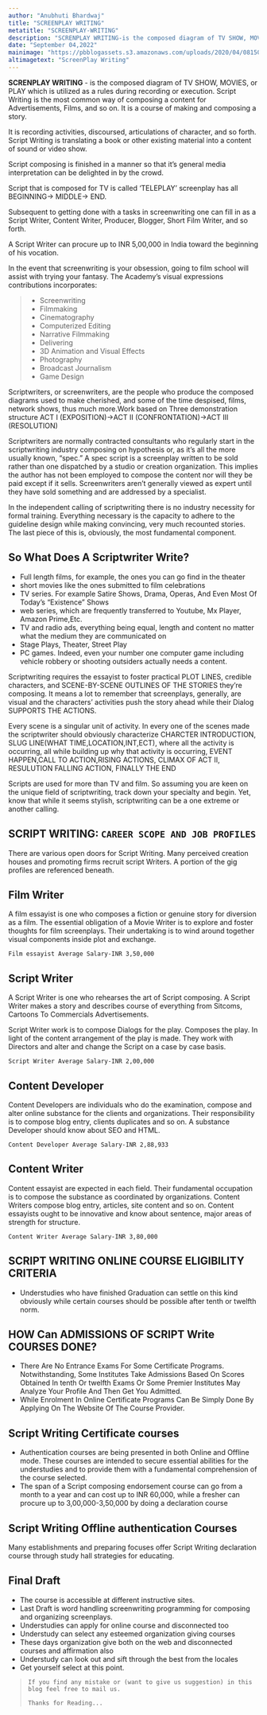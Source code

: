 ```yaml
---
author: "Anubhuti Bhardwaj"
title: "SCREENPLAY WRITING"
metatitle: "SCREENPLAY-WRITING"
description: "SCRENPLAY WRITING-is the composed diagram of TV SHOW, MOVIES, or PLAY which is utilized as a rules during recording or execution. Script Writing is the most common way of composing a content for Advertisements, Films, and so on."
date: "September 04,2022"
mainimage: "https://pbblogassets.s3.amazonaws.com/uploads/2020/04/08150755/coverscreenwriting.jpg"
altimagetext: "ScreenPlay Writing"
---
```

**SCRENPLAY WRITING** - is the composed diagram of TV SHOW, MOVIES, or PLAY which is utilized as a rules during recording or execution. Script Writing is the most common way of composing a content for Advertisements, Films, and so on. It is a course of making and composing a story.

It is recording activities, discoursed, articulations of character, and so forth. Script Writing is translating a book or other existing material into a content of sound or video show.

Script composing is finished in a manner so that it’s general media interpretation can be delighted in by the crowd.

Script that is composed for TV is called ‘TELEPLAY’ screenplay has all BEGINNING→ MIDDLE→ END.

Subsequent to getting done with a tasks in screenwriting one can fill in as a Script Writer, Content Writer, Producer, Blogger, Short Film Writer, and so forth.

A Script Writer can procure up to INR 5,00,000 in India toward the beginning of his vocation.

In the event that screenwriting is your obsession, going to film school will assist with trying your fantasy. The Academy’s visual expressions contributions incorporates:

> - Screenwriting
> - Filmmaking
> - Cinematography
> - Computerized Editing
> - Narrative Filmmaking
> - Delivering
> - 3D Animation and Visual Effects
> - Photography
> - Broadcast Journalism
> - Game Design

Scriptwriters, or screenwriters, are the people who produce the composed diagrams used to make cherished, and some of the time despised, films, network shows, thus much more.Work based on Three demonstration structure ACT I (EXPOSITION)→ACT II (CONFRONTATION)→ACT III (RESOLUTION)

Scriptwriters are normally contracted consultants who regularly start in the scriptwriting industry composing on hypothesis or, as it’s all the more usually known, “spec.” A spec script is a screenplay written to be sold rather than one dispatched by a studio or creation organization. This implies the author has not been employed to compose the content nor will they be paid except if it sells. Screenwriters aren’t generally viewed as expert until they have sold something and are addressed by a specialist.

In the independent calling of scriptwriting there is no industry necessity for formal training. Everything necessary is the capacity to adhere to the guideline design while making convincing, very much recounted stories. The last piece of this is, obviously, the most fundamental component.

## So What Does A Scriptwriter Write?
* Full length films, for example, the ones you can go find in the theater
* short movies like the ones submitted to film celebrations
* TV series. For example Satire Shows, Drama, Operas, And Even Most Of Today’s “Existence” Shows
* web series, which are frequently transferred to Youtube, Mx Player, Amazon Prime,Etc.
* TV and radio ads, everything being equal, length and content no matter what the medium they are communicated on
* Stage Plays, Theater, Street Play
* PC games. Indeed, even your number one computer game including vehicle robbery or shooting outsiders actually needs a content.

Scriptwriting requires the essayist to foster practical PLOT LINES, credible characters, and SCENE-BY-SCENE OUTLINES OF THE STORIES they’re composing. It means a lot to remember that screenplays, generally, are visual and the characters’ activities push the story ahead while their Dialog SUPPORTS THE ACTIONS.

Every scene is a singular unit of activity. In every one of the scenes made the scriptwriter should obviously characterize CHARCTER INTRODUCTION, SLUG LINE(WHAT TIME,LOCATION,INT,ECT), where all the activity is occurring, all while building up why that activity is occurring, EVENT HAPPEN,CALL TO ACTION,RISING ACTIONS, CLIMAX OF ACT II, RESULUTION FALLING ACTION, FINALLY THE END

Scripts are used for more than TV and film. So assuming you are keen on the unique field of scriptwriting, track down your specialty and begin. Yet, know that while it seems stylish, scriptwriting can be a one extreme or another calling.

## SCRIPT WRITING: ```CAREER SCOPE AND JOB PROFILES```

There are various open doors for Script Writing. Many perceived creation houses and promoting firms recruit script Writers. A portion of the gig profiles are referenced beneath.

## Film Writer
A film essayist is one who composes a fiction or genuine story for diversion as a film.
The essential obligation of a Movie Writer is to explore and foster thoughts for film screenplays. Their undertaking is to wind around together visual components inside plot and exchange.

```Film essayist Average Salary-INR 3,50,000```

## Script Writer
A Script Writer is one who rehearses the art of Script composing. A Script Writer makes a story and describes course of everything from Sitcoms, Cartoons To Commercials Advertisements.

Script Writer work is to compose Dialogs for the play. Composes the play. In light of the content arrangement of the play is made. They work with Directors and alter and change the Script on a case by case basis.

```Script Writer Average Salary-INR 2,00,000```

## Content Developer

Content Developers are individuals who do the examination, compose and alter online substance for the clients and organizations. Their responsibility is to compose blog entry, clients duplicates and so on. A substance Developer should know about SEO and HTML.

```Content Developer Average Salary-INR 2,88,933```

## Content Writer
Content essayist are expected in each field. Their fundamental occupation is to compose the substance as coordinated by organizations. Content Writers compose blog entry, articles, site content and so on. Content essayists ought to be innovative and know about sentence, major areas of strength for structure.

```Content Writer Average Salary-INR 3,80,000```

## SCRIPT WRITING ONLINE COURSE ELIGIBILITY CRITERIA
* Understudies who have finished Graduation can settle on this kind obviously while certain courses should be possible after tenth or twelfth norm.

## HOW Can ADMISSIONS OF SCRIPT Write COURSES DONE?
* There Are No Entrance Exams For Some Certificate Programs. Notwithstanding, Some Institutes Take Admissions Based On Scores Obtained In tenth Or twelfth Exams Or Some Premier Institutes May Analyze Your Profile And Then Get You Admitted.
* While Enrolment In Online Certificate Programs Can Be Simply Done By Applying On The Website Of The Course Provider.

## Script Writing Certificate courses
* Authentication courses are being presented in both Online and Offline mode. These courses are intended to secure essential abilities for the understudies and to provide them with a fundamental comprehension of the course selected.
* The span of a Script composing endorsement course can go from a month to a year and can cost up to INR 60,000, while a fresher can procure up to 3,00,000-3,50,000 by doing a declaration course

## Script Writing Offline authentication Courses
Many establishments and preparing focuses offer Script Writing declaration course through study hall strategies for educating.

## Final Draft
* The course is accessible at different instructive sites.
* Last Draft is word handling screenwriting programming for composing and organizing screenplays.
* Understudies can apply for online course and disconnected too
* Understudy can select any esteemed organization giving courses
* These days organization give both on the web and disconnected courses and affirmation also
* Understudy can look out and sift through the best from the locales
* Get yourself select at this point.


>```If you find any mistake or (want to give us suggestion) in this blog feel free to mail us.```
>
>```Thanks for Reading...```
